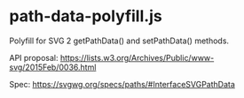 # path-data-polyfill.js
Polyfill for SVG 2 getPathData() and setPathData() methods.

API proposal: https://lists.w3.org/Archives/Public/www-svg/2015Feb/0036.html

Spec: https://svgwg.org/specs/paths/#InterfaceSVGPathData
